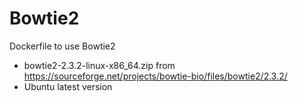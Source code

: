 # Bowtie2
Dockerfile to use Bowtie2

- bowtie2-2.3.2-linux-x86_64.zip from https://sourceforge.net/projects/bowtie-bio/files/bowtie2/2.3.2/
- Ubuntu latest version
